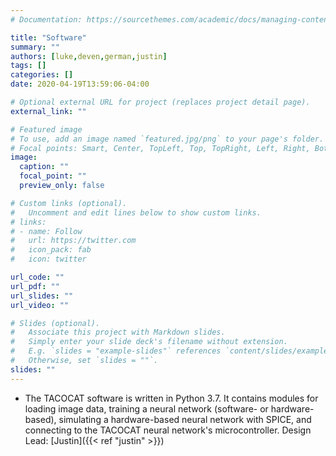 ```yaml
---
# Documentation: https://sourcethemes.com/academic/docs/managing-content/

title: "Software"
summary: ""
authors: [luke,deven,german,justin]
tags: []
categories: []
date: 2020-04-19T13:59:06-04:00

# Optional external URL for project (replaces project detail page).
external_link: ""

# Featured image
# To use, add an image named `featured.jpg/png` to your page's folder.
# Focal points: Smart, Center, TopLeft, Top, TopRight, Left, Right, BottomLeft, Bottom, BottomRight.
image:
  caption: ""
  focal_point: ""
  preview_only: false

# Custom links (optional).
#   Uncomment and edit lines below to show custom links.
# links:
# - name: Follow
#   url: https://twitter.com
#   icon_pack: fab
#   icon: twitter

url_code: ""
url_pdf: ""
url_slides: ""
url_video: ""

# Slides (optional).
#   Associate this project with Markdown slides.
#   Simply enter your slide deck's filename without extension.
#   E.g. `slides = "example-slides"` references `content/slides/example-slides.md`.
#   Otherwise, set `slides = ""`.
slides: ""
---
```

- The TACOCAT software is written in Python 3.7. It contains modules for loading image data, training a neural network (software- or hardware-based), simulating a hardware-based neural network with SPICE, and connecting to the TACOCAT neural network's microcontroller.
Design Lead: [Justin]({{< ref "justin" >}})